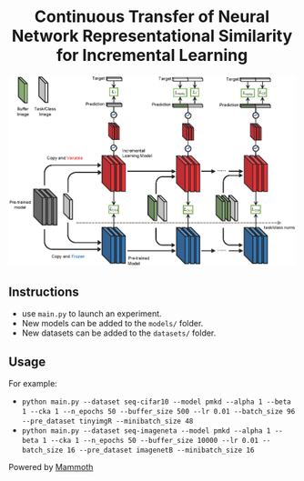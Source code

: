 <h1 align="center">
Continuous Transfer of Neural Network Representational Similarity for Incremental Learning<br/>
</h1>



<p align="center">
  <img width=700 src=".github/model.png">
</p>

## Instructions

- use `main.py` to launch an experiment.
- New models can be added to the `models/` folder.
- New datasets can be added to the `datasets/` folder.

## Usage 
For example:
- `python main.py --dataset seq-cifar10 --model pmkd --alpha 1 --beta 1 --cka 1 --n_epochs 50 --buffer_size 500 --lr 0.01 --batch_size 96 --pre_dataset tinyimgR --minibatch_size 48`
- `python main.py --dataset seq-imageneta --model pmkd --alpha 1 --beta 1 --cka 1 --n_epochs 50 --buffer_size 10000 --lr 0.01 --batch_size 16 --pre_dataset imagenetB --minibatch_size 16`

Powered by [Mammoth](https://github.com/aimagelab/mammoth)